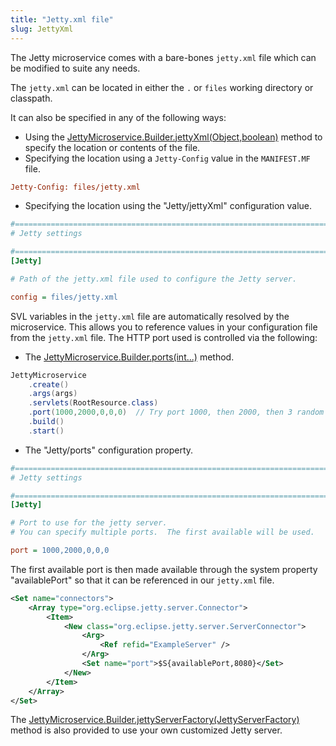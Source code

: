```yaml
---
title: "Jetty.xml file"
slug: JettyXml
---
```


The Jetty microservice comes with a bare-bones `jetty.xml` file which can be modified to suite any needs.

The `jetty.xml` can be located in either the `.` or `files` working directory or classpath.

It can also be specified in any of the following ways:

- Using the <a href="/site/apidocs/org/apache/juneau/microservice/jetty/JettyMicroservice.Builder.html#jettyXml(java.lang.Object,boolean)" target="_blank">JettyMicroservice.Builder.jettyXml(Object,boolean)</a> method to specify the location or contents of the file.
- Specifying the location using a `Jetty-Config` value in the `MANIFEST.MF` file.

```ini
Jetty-Config: files/jetty.xml
```


- Specifying the location using the "Jetty/jettyXml" configuration value.

```ini
#=======================================================================================================================
# Jetty settings

#=======================================================================================================================
[Jetty]

# Path of the jetty.xml file used to configure the Jetty server.

config = files/jetty.xml
```


SVL variables in the `jetty.xml` file are automatically resolved by the microservice.
This allows you to reference values in your configuration file from the `jetty.xml` file.
The HTTP port used is controlled via the following:

- The <a href="/site/apidocs/org/apache/juneau/microservice/jetty/JettyMicroservice.Builder.html#ports(int...)" target="_blank">JettyMicroservice.Builder.ports(int...)</a> method.

```java
JettyMicroservice
    .create()
    .args(args)
    .servlets(RootResource.class)
    .port(1000,2000,0,0,0)  // Try port 1000, then 2000, then 3 random ports.
    .build()
    .start()
```


- The "Jetty/ports" configuration property.

```ini
#=======================================================================================================================
# Jetty settings

#=======================================================================================================================
[Jetty]

# Port to use for the jetty server.
# You can specify multiple ports.  The first available will be used.  '0' indicates to try a random port.

port = 1000,2000,0,0,0
```


The first available port is then made available through the system property "availablePort" so that it can be referenced
in our `jetty.xml` file.

```xml
<Set name="connectors">
    <Array type="org.eclipse.jetty.server.Connector">
        <Item>
            <New class="org.eclipse.jetty.server.ServerConnector">
                <Arg>
                    <Ref refid="ExampleServer" />
                </Arg>
                <Set name="port">$S{availablePort,8080}</Set>
            </New>
        </Item>
    </Array>
</Set>
```


The <a href="/site/apidocs/org/apache/juneau/microservice/jetty/JettyMicroservice.Builder.html#jettyServerFactory(org.apache.juneau.microservice.jetty.JettyServerFactory)" target="_blank">JettyMicroservice.Builder.jettyServerFactory(JettyServerFactory)</a> method is also provided to use your own customized Jetty server.
